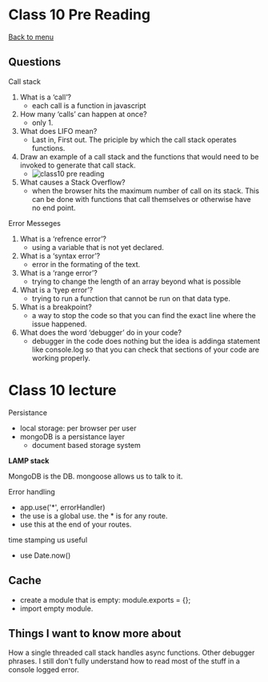 
# Class 10 Pre Reading

[Back to menu](../README.md)

## Questions
Call stack
1. What is a ‘call’?
    - each call is a function in javascript
2. How many ‘calls’ can happen at once?
    - only 1.
3. What does LIFO mean?
    - Last in, First out. The priciple by which the call stack operates functions.
4. Draw an example of a call stack and the functions that would need to be invoked to generate that call stack.
    - ![class10 pre reading](https://user-images.githubusercontent.com/81482156/126739924-ba33dd4f-f931-43c7-891a-403ac73d4d8c.PNG)
6. What causes a Stack Overflow?
    - when the browser hits the maximum number of call on its stack. This can be done with functions that call themselves or otherwise have no end point.

Error Messeges
1. What is a ‘refrence error’?
    - using a variable that is not yet declared.
2. What is a ‘syntax error’?
    - error in the formating of the text.
3. What is a ‘range error’?
    - trying to change the length of an array beyond what is possible
4. What is a ‘tyep error’?
    - trying to run a function that cannot be run on that data type.
5. What is a breakpoint?
    - a way to stop the code so that you can find the exact line where the issue happened.
6. What does the word ‘debugger’ do in your code?
    - debugger in the code does nothing but the idea is addinga  statement like console.log so that you can check that sections of your code are working properly.

# Class 10 lecture
Persistance
- local storage: per browser per user
- mongoDB is a persistance layer
    - document based storage system

**LAMP stack**

MongoDB is the DB. mongoose allows us to talk to it.

Error handling
- app.use('*', errorHandler)
- the use is a global use. the * is for any route.
- use this at the end of your routes.

time stamping us useful
- use Date.now()

## Cache
- create a module that is empty: module.exports = {};
- import empty module.

## Things I want to know more about
How a single threaded call stack handles async functions.
Other debugger phrases.
I still don't fully understand how to read most of the stuff in a console logged error.

